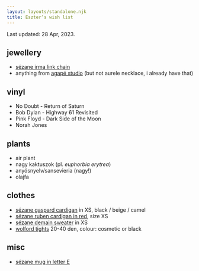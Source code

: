 ```yaml
---
layout: layouts/standalone.njk
title: Eszter’s wish list
---
```


Last updated: 28 Apr, 2023.

## jewellery

- [sézane irma link chain](https://www.sezane.com/eu/product/irma-link-chain/gold#size-tu)
- anything from [agapé studio](https://agape-studio.com) (but not aurele necklace, i already have that)

## vinyl

- No Doubt - Return of Saturn
- Bob Dylan - Highway 61 Revisited
- Pink Floyd - Dark Side of the Moon
- Norah Jones

## plants

- air plant
- nagy kaktuszok (pl. _euphorbia erytrea_)
- anyósnyelv/sansevieria (nagy!)
- olajfa

## clothes

- [sézane gaspard cardigan](https://www.sezane.com/eu/product/gaspard-cardigan/black#size-XS) in XS, black / beige / camel
- [sézane ruben cardigan in red](https://www.sezane.com/eu/product/ruben-cardigan/cherry-red#size-xs), size XS
- [sézane demain sweater](https://www.sezane.com/eu/product/demain-sweatshirt-solidarity-creation/white-multico#size-xs) in XS
- [wolford tights](https://partner-budapest.wolfordshop.hu/en/6-hosiery) 20-40 den, colour: cosmetic or black

## misc
- [sézane mug in letter E](https://www.sezane.com/eu/product/sezane-maison-appolline-mug/letter-e#size-tu)
